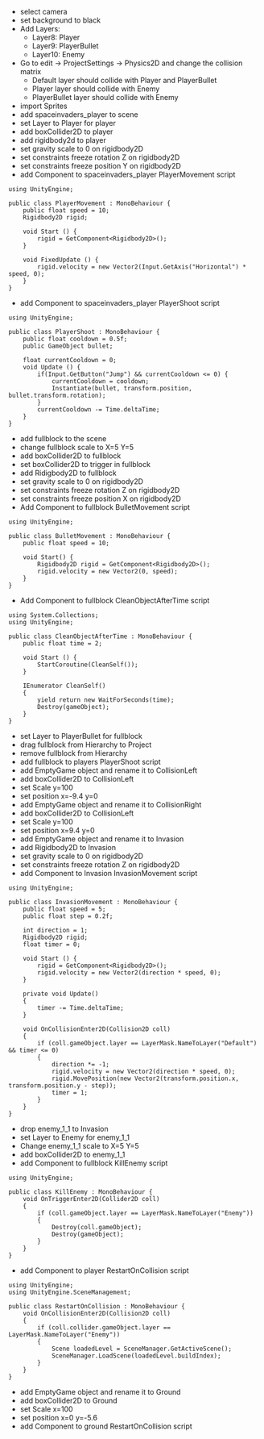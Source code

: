 - select camera
- set background to black
- Add Layers:
	- Layer8: Player
	- Layer9: PlayerBullet
	- Layer10: Enemy
- Go to edit -> ProjectSettings -> Physics2D and change the collision matrix
	- Default layer should collide with Player and PlayerBullet 
	- Player layer should collide with Enemy
	- PlayerBullet layer should collide with Enemy
- import Sprites
- add spaceinvaders_player to scene
- set Layer to Player for player
- add boxCollider2D to player
- add rigidbody2d to player
- set gravity scale to 0 on rigidbody2D
- set constraints freeze rotation Z on rigidbody2D
- set constraints freeze position Y on rigidbody2D
- add Component to spaceinvaders_player PlayerMovement script
```
using UnityEngine;

public class PlayerMovement : MonoBehaviour {
    public float speed = 10;
    Rigidbody2D rigid;

	void Start () {
        rigid = GetComponent<Rigidbody2D>();
	}
	
	void FixedUpdate () {
        rigid.velocity = new Vector2(Input.GetAxis("Horizontal") * speed, 0);
	}
}
```
- add Component to spaceinvaders_player PlayerShoot script
```
using UnityEngine;

public class PlayerShoot : MonoBehaviour {
    public float cooldown = 0.5f;
    public GameObject bullet;

    float currentCooldown = 0;
	void Update () {
        if(Input.GetButton("Jump") && currentCooldown <= 0) {
            currentCooldown = cooldown;
            Instantiate(bullet, transform.position, bullet.transform.rotation);
        }
        currentCooldown -= Time.deltaTime;
    }
}
```
- add fullblock to the scene
- change fullblock scale to X=5 Y=5
- add boxCollider2D to fullblock
- set boxCollider2D to trigger in fullblock
- add Ridigbody2D to fullblock
- set gravity scale to 0 on rigidbody2D
- set constraints freeze rotation Z on rigidbody2D
- set constraints freeze position X on rigidbody2D
- Add Component to fullblock BulletMovement script
```
using UnityEngine;

public class BulletMovement : MonoBehaviour {
    public float speed = 10;

    void Start() {
        Rigidbody2D rigid = GetComponent<Rigidbody2D>();
        rigid.velocity = new Vector2(0, speed);
    }
}
```
- Add Component to fullblock CleanObjectAfterTime script
```
using System.Collections;
using UnityEngine;

public class CleanObjectAfterTime : MonoBehaviour {
    public float time = 2;

    void Start () {
        StartCoroutine(CleanSelf());
    }

    IEnumerator CleanSelf()
    {
        yield return new WaitForSeconds(time);
        Destroy(gameObject);
    }
}
```
- set Layer to PlayerBullet for fullblock
- drag fullblock from Hierarchy to Project
- remove fullblock from Hierarchy
- add fullblock to players PlayerShoot script
- add EmptyGame object and rename it to CollisionLeft
- add boxCollider2D to CollisionLeft
- set Scale y=100
- set position x=-9.4 y=0
- add EmptyGame object and rename it to CollisionRight
- add boxCollider2D to CollisionLeft
- set Scale y=100
- set position x=9.4 y=0
- add EmptyGame object and rename it to Invasion
- add Rigidbody2D to Invasion
- set gravity scale to 0 on rigidbody2D
- set constraints freeze rotation Z on rigidbody2D
- add Component to Invasion InvasionMovement script
```
using UnityEngine;

public class InvasionMovement : MonoBehaviour {
    public float speed = 5;
    public float step = 0.2f;

    int direction = 1;
    Rigidbody2D rigid;
    float timer = 0;

	void Start () {
		rigid = GetComponent<Rigidbody2D>();
        rigid.velocity = new Vector2(direction * speed, 0);
    }

    private void Update()
    {
        timer -= Time.deltaTime;
    }

    void OnCollisionEnter2D(Collision2D coll)
    {
        if (coll.gameObject.layer == LayerMask.NameToLayer("Default") && timer <= 0)
        {
            direction *= -1;
            rigid.velocity = new Vector2(direction * speed, 0);
            rigid.MovePosition(new Vector2(transform.position.x, transform.position.y - step));
            timer = 1;
        }
    }
}
```
- drop enemy_1_1 to Invasion
- set Layer to Enemy for enemy_1_1
- Change enemy_1_1 scale to X=5 Y=5
- add boxCollider2D to enemy_1_1
- add Component to fullblock KillEnemy script
```
using UnityEngine;

public class KillEnemy : MonoBehaviour {
    void OnTriggerEnter2D(Collider2D coll)
    {
        if (coll.gameObject.layer == LayerMask.NameToLayer("Enemy"))
        {
            Destroy(coll.gameObject);
            Destroy(gameObject);
        }
    }
}
```
- add Component to player RestartOnCollision script
```
using UnityEngine;
using UnityEngine.SceneManagement;

public class RestartOnCollision : MonoBehaviour {
    void OnCollisionEnter2D(Collision2D coll)
    {
        if (coll.collider.gameObject.layer == LayerMask.NameToLayer("Enemy"))
        {
            Scene loadedLevel = SceneManager.GetActiveScene();
            SceneManager.LoadScene(loadedLevel.buildIndex);
        }
    }
}
```
- add EmptyGame object and rename it to Ground
- add boxCollider2D to Ground
- set Scale x=100
- set position x=0 y=-5.6
- add Component to ground RestartOnCollision script